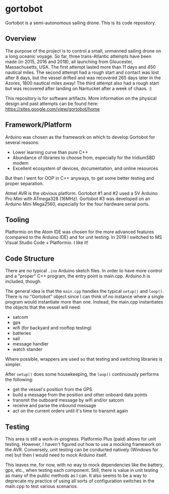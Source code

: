 # gortobot
Gortobot is a semi-autonomous sailing drone. This is its code repository.

## Overview
The purpose of the project is to control a small, unmanned sailing drone on a long oceanic voyage. So far, three trans-Atlantic attempts have been made (in 2015, 2016 and 2018), all launching from Gloucester, Massachusetts, USA. The first attempt lasted more than 11 days and 450 nautical miles. The second attempt had a rough start and contact was lost after 8 days, but the vessel drifted and was recovered 265 days later in the Azores, 1800 nautical miles away! The third attempt also had a rough start but was recovered after landing on Nantucket after a week of chaos. :)

This repository is for software artifacts. More information on the physical design and past attempts can be found here:
https://sites.google.com/view/gortobot/home

## Framework/Platform
Arduino was chosen as the framework on which to develop Gortobot for several reasons:
- Lower learning curve than pure C++
- Abundance of libraries to choose from, especially for the IridiumSBD modem
- Excellent ecosystem of devices, documentation, and online resources

But then I went for OOP in C++ anyways, to get some better testing and proper separation.

Atmel AVR is the obvious platform. Gortobot #1 and #2 used a 5V Arduino Pro Mini with ATmega328 (16MHz). Gortobot #3 was developed on an Arduino Mini Mega2560, especially for the four hardware serial ports.

## Tooling
Platformio on the Atom IDE was chosen for the more advanced features (compared to the Arduino IDE) and for unit testing.
In 2019 I switched to MS Visual Studio Code + Platformio. I like it!

## Code Structure
There are no typical `.ino` Arduino sketch files. In order to have more control and a "proper" C++ program, the entry point is main.cpp. Arduino.h is included, though.

The general idea is that the `main.cpp` handles the typical `setup()` and `loop()`. There is no "Gortobot" object since I can think of no instance where a single program would instantiate more than one. Instead, the main.cpp instantiates the objects that the vessel will need:
- satcom
- gps
- wifi (for backyard and rooftop testing)
- batteries
- sail
- message handler
- watch stander

Where possible, wrappers are used so that testing and switching libraries is simpler.

After `setup()` does some housekeeping, the `loop()` continuously performs the following:
- get the vessel's position from the GPS
- build a message from the position and other onboard data points
- transmit the outboard message by wifi and/or satcom
- receive and parse the inbound message
- act on the current orders until it's time to transmit again

## Testing
This area is still a work-in-progress. Platformio Plus (paid) allows for unit testing. However, I haven't figured out how to use a mocking framework on the AVR. Conversely, unit testing can be conducted natively (Windows for me) but then I would need to mock Arduino itself.

This leaves me, for now, with no way to mock dependencies like the battery, gps, etc., when testing each component. Still, there is value in unit testing as many of the public methods as I can. It also seems to be a way to deprecate my practice of using all sorts of configuration switches in the main.cpp to test various scenarios.
